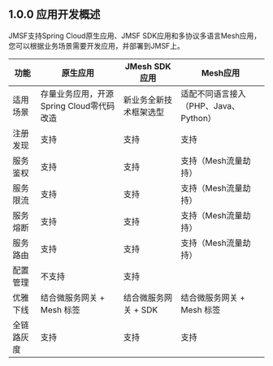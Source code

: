 ## 1.0.0 应用开发概述

JMSF支持Spring Cloud原生应用、JMSF SDK应用和多协议多语言Mesh应用，您可以根据业务场景需要开发应用，并部署到JMSF上。

| 功能       | 原生应用                                 | JMesh SDK应用          | Mesh应用                              |
| ---------- | ---------------------------------------- | ---------------------- | ------------------------------------- |
| 适用场景   | 存量业务应用，开源Spring Cloud零代码改造 | 新业务全新技术框架选型 | 适配不同语言接入（PHP、Java、Python） |
| 注册发现   | 支持                                     | 支持                   | 支持                                  |
| 服务鉴权   | 支持                                     | 支持                   | 支持（Mesh流量劫持）                  |
| 服务限流   | 支持                                     | 支持                   | 支持（Mesh流量劫持）                  |
| 服务熔断   | 支持                                     | 支持                   | 支持（Mesh流量劫持）                  |
| 服务路由   | 支持                                     | 支持                   | 支持（Mesh流量劫持）                  |
| 配置管理   | 不支持                                   | 支持                   |                                       |
| 优雅下线   | 结合微服务网关 + Mesh 标签               | 结合微服务网关 + SDK   | 结合微服务网关 + Mesh 标签            |
| 全链路灰度 | 支持                                     | 支持                   | 支持                                  |

